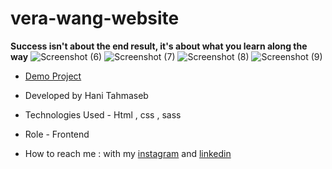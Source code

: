 # vera-wang-website
**Success isn't about the end result, it's about what you learn along the way**
![Screenshot (6)](https://github.com/haniehtahmaseb/vera-wang-website/assets/155815327/ff4663e4-9131-4352-a9f2-eb514a554220)
![Screenshot (7)](https://github.com/haniehtahmaseb/vera-wang-website/assets/155815327/9e957248-24cb-4eec-a100-ec54673c7383)
![Screenshot (8)](https://github.com/haniehtahmaseb/vera-wang-website/assets/155815327/fb6c572f-66c4-4fbd-90bc-8f387827ee4f)
![Screenshot (9)](https://github.com/haniehtahmaseb/vera-wang-website/assets/155815327/b19bad18-03b2-4d69-8804-fb22413cad28)

- [Demo Project](https://haniehtahmaseb.github.io/vera-wang-website/verawang.html)

- Developed by Hani Tahmaseb

- Technologies Used - Html , css , sass

- Role - Frontend

- How to reach me : with my [instagram](https://instagram.com/haniehtahmaseb) and [linkedin](https://linkedin.com/in/hani-tahmaseb-a52212212)


